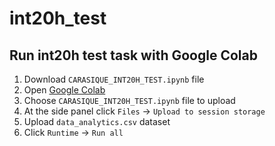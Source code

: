 # int20h_test

## Run int20h test task with Google Colab
1. Download ```CARASIQUE_INT20H_TEST.ipynb``` file
2. Open [Google Colab](https://colab.research.google.com/notebooks/intro.ipynb#recent=true)
3. Choose ```CARASIQUE_INT20H_TEST.ipynb``` file to upload
4. At the side panel click ```Files``` -> ```Upload to session storage```
5. Upload ```data_analytics.csv``` dataset 
6. Click ```Runtime``` -> ```Run all```
